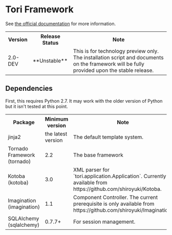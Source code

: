 # Tori Framework

See [the official documentation](http://readthedocs.org/docs/tori-framework/) for more information.

<table>
	<tr><th>Version</th><th>Release Status</th><th>Note</th></tr>
	<tr>
		<td>2.0-DEV</td>
		<td>
			**Unstable**
		</td>
		<td>
            This is for technology preview only. The installation script and documents
            on the framework will be fully provided upon the stable release.
		</td>
	</tr>
</table>

## Dependencies

First, this requires Python 2.7. It may work with the older version of Python but it isn't tested at this point.

<table>
	<tr><th>Package</th><th>Minimum version</th><th>Note</th></tr>
	<tr>
		<td>jinja2</td>
		<td>the latest version</td>
		<td>The default template system.</td>
	</tr>
	<tr>
		<td>Tornado Framework (tornado)</td>
		<td>2.2</td>
		<td>The base framework</td>
	</tr>
    <tr>
		<td>Kotoba (kotoba)</td>
		<td>3.0</td>
		<td>XML parser for `tori.application.Application`. Currently available from https://github.com/shiroyuki/Kotoba.</td>
	</tr>
    <tr>
		<td>Imagination (imagination)</td>
		<td>1.1</td>
		<td>Component Controller. The current prerequisite is only available from https://github.com/shiroyuki/Imagination.</td>
	</tr>
    <tr>
		<td>SQLAlchemy (sqlalchemy)</td>
		<td>0.7.7+</td>
		<td>For session management.</td>
	</tr>
</table>
